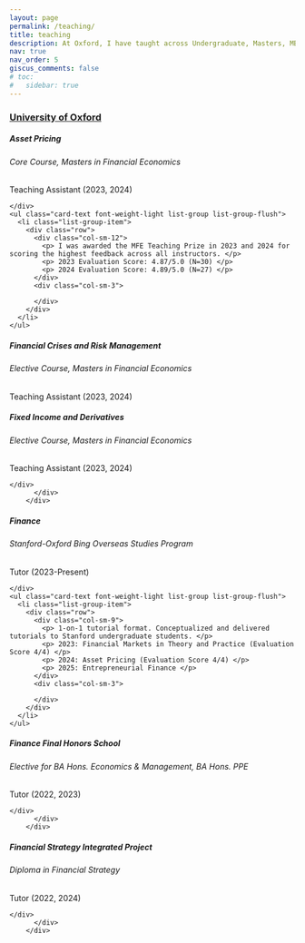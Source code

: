 ```yaml
---
layout: page
permalink: /teaching/
title: teaching
description: At Oxford, I have taught across Undergraduate, Masters, MBA and Diploma Programs. I am part of Stanford University's Bing Overseas Study Program at Oxford.
nav: true
nav_order: 5
giscus_comments: false
# toc:
#   sidebar: true
---
```


<h3 style="color: #4b9cd3;" id="oxf"><a href="https://www.sbs.ox.ac.uk">University of Oxford</a></h3>
<!-- Asset Pricing -->
<div class="card mt-3">
  <div class="p-3">
    <div class="row">
      <div class="col-sm-10">
        <h5 id="ap" class="card-title">Asset Pricing</h5>
        <h6 class="card-subtitle font-italic">Core Course, Masters in Financial Economics</h6>
        <h7 class="card-subtitle">Teaching Assistant (2023, 2024)</h7>
      </div>
      
    </div>
    <ul class="card-text font-weight-light list-group list-group-flush">
      <li class="list-group-item">
        <div class="row">
          <div class="col-sm-12">
            <p> I was awarded the MFE Teaching Prize in 2023 and 2024 for scoring the highest feedback across all instructors. </p> 
            <p> 2023 Evaluation Score: 4.87/5.0 (N=30) </p> 
            <p> 2024 Evaluation Score: 4.89/5.0 (N=27) </p> 
          </div>
          <div class="col-sm-3">
            
          </div>
        </div>
      </li>
    </ul>
  </div>
</div>

<!-- FCRM -->
<div class="card mt-3">
  <div class="p-3">
    <div class="row">
      <div class="col-sm-10">
        <h5 id="ap" class="card-title">Financial Crises and Risk Management</h5>
        <h6 class="card-subtitle font-italic">Elective Course, Masters in Financial Economics</h6>
        <h7 class="card-subtitle">Teaching Assistant (2023, 2024)</h7>
      </div>
    </div>         
          </div>
        </div>
        
<!-- FID -->
<div class="card mt-3">
  <div class="p-3">
    <div class="row">
      <div class="col-sm-10">
        <h5 id="ap" class="card-title">Fixed Income and Derivatives</h5>
        <h6 class="card-subtitle font-italic">Elective Course, Masters in Financial Economics</h6>
        <h7 class="card-subtitle">Teaching Assistant (2023, 2024)</h7>
      </div>
      
    </div>         
          </div>
        </div>


<!-- Asset Pricing -->
<div class="card mt-3">
  <div class="p-3">
    <div class="row">
      <div class="col-sm-10">
        <h5 id="ap" class="card-title">Finance</h5>
        <h6 class="card-subtitle font-italic">Stanford-Oxford Bing Overseas Studies Program</h6>
        <h7 class="card-subtitle">Tutor (2023-Present)</h7>
      </div>
      
    </div>
    <ul class="card-text font-weight-light list-group list-group-flush">
      <li class="list-group-item">
        <div class="row">
          <div class="col-sm-9">
            <p> 1-on-1 tutorial format. Conceptualized and delivered tutorials to Stanford undergraduate students. </p>
            <p> 2023: Financial Markets in Theory and Practice (Evaluation Score 4/4) </p>
            <p> 2024: Asset Pricing (Evaluation Score 4/4) </p>
            <p> 2025: Entrepreneurial Finance </p>
          </div>
          <div class="col-sm-3">
            
          </div>
        </div>
      </li>
    </ul>
  </div>
</div>


<!-- FHS -->
<div class="card mt-3">
  <div class="p-3">
    <div class="row">
      <div class="col-sm-10">
        <h5 id="ap" class="card-title">Finance Final Honors School</h5>
        <h6 class="card-subtitle font-italic">Elective for BA Hons. Economics & Management, BA Hons. PPE </h6>
        <h7 class="card-subtitle">Tutor (2022, 2023)</h7>
      </div>
      
    </div>         
          </div>
        </div>


<!-- DFS -->
<div class="card mt-3">
  <div class="p-3">
    <div class="row">
      <div class="col-sm-10">
        <h5 id="ap" class="card-title">Financial Strategy Integrated Project</h5>
        <h6 class="card-subtitle font-italic">Diploma in Financial Strategy </h6>
        <h7 class="card-subtitle">Tutor (2022, 2024)</h7>
      </div>
    
    </div>         
          </div>
        </div>
      
